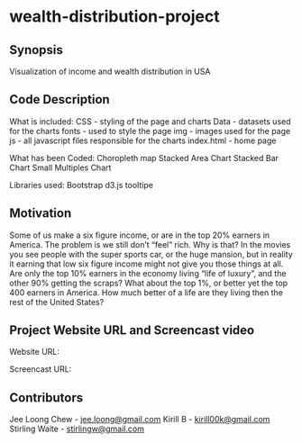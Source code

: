 # wealth-distribution-project

## Synopsis

Visualization of income and wealth distribution in USA


## Code Description


What is included:
CSS - styling of the page and charts
Data - datasets used for the charts
fonts - used to style the page
img - images used for the page
js - all javascript files responsible for the charts
index.html - home page


What has been Coded:
Choropleth map
Stacked Area Chart
Stacked Bar Chart
Small Multiples Chart

Libraries used:
Bootstrap
d3.js
tooltipe


## Motivation

Some of us make a six figure income, or are in the top 20% earners in America.  The problem is we still don’t “feel” rich.  Why is that?
In the movies you see people with the super sports car, or the huge mansion, but in reality it earning that low six figure income might not give you those things at all.
Are only the top 10% earners in the economy living “life of luxury”, and the other 90% getting the scraps?  What about the top 1%, or better yet the top 400 earners  in America.  How much better of a life are they living then the rest of the United States?

## Project Website URL and Screencast video

Website URL:

Screencast URL:

## Contributors

Jee Loong Chew - jee.loong@gmail.com
Kirill B - kirill00k@gmail.com
Stirling Waite - stirlingw@gmail.com


